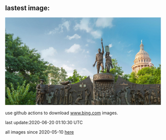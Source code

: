 ## lastest image:
![](images/Juneteenth.jpg)

use github actions to download www.bing.com images.

last update:2020-06-20 01:10:30 UTC

all images since 2020-05-10 [here](https://github.com/counter2015/bing-daily-images/tree/master/images) 

